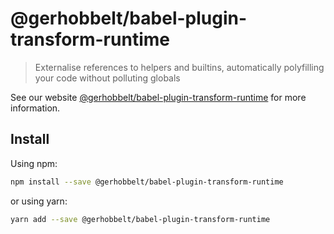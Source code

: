 # @gerhobbelt/babel-plugin-transform-runtime

> Externalise references to helpers and builtins, automatically polyfilling your code without polluting globals

See our website [@gerhobbelt/babel-plugin-transform-runtime](https://babeljs.io/docs/en/next/babel-plugin-transform-runtime.html) for more information.

## Install

Using npm:

```sh
npm install --save @gerhobbelt/babel-plugin-transform-runtime
```

or using yarn:

```sh
yarn add --save @gerhobbelt/babel-plugin-transform-runtime
```
